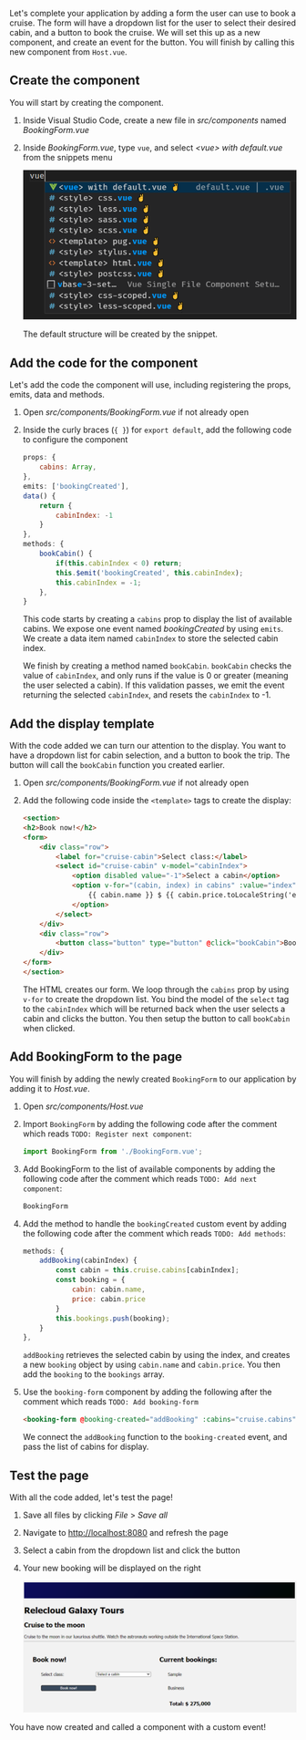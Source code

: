 Let's complete your application by adding a form the user can use to book a cruise. The form will have a dropdown list for the user to select their desired cabin, and a button to book the cruise. We will set this up as a new component, and create an event for the button. You will finish by calling this new component from `Host.vue`.

## Create the component

You will start by creating the component.

1. Inside Visual Studio Code, create a new file in *src/components* named *BookingForm.vue*
1. Inside *BookingForm.vue*, type `vue`, and select *\<vue\> with default.vue* from the snippets menu

    ![Screenshot of the snippets menu with \<vue\> with default.vue selected](./images/vue-create.png)

    The default structure will be created by the snippet.

## Add the code for the component

Let's add the code the component will use, including registering the props, emits, data and methods.

1. Open *src/components/BookingForm.vue* if not already open
1. Inside the curly braces (`{ }`) for `export default`, add the following code to configure the component

    ```javascript
    props: {
        cabins: Array,
    },
    emits: ['bookingCreated'],
    data() {
        return {
            cabinIndex: -1
        }
    },
    methods: {
        bookCabin() {
            if(this.cabinIndex < 0) return;
            this.$emit('bookingCreated', this.cabinIndex);
            this.cabinIndex = -1;
        },
    }
    ```

    This code starts by creating a `cabins` prop to display the list of available cabins. We expose one event named *bookingCreated* by using `emits`. We create a data item named `cabinIndex` to store the selected cabin index.

    We finish by creating a method named `bookCabin`. `bookCabin` checks the value of `cabinIndex`, and only runs if the value is 0 or greater (meaning the user selected a cabin). If this validation passes, we emit the event returning the selected `cabinIndex`, and resets the `cabinIndex` to -1.

## Add the display template

With the code added we can turn our attention to the display. You want to have a dropdown list for cabin selection, and a button to book the trip. The button will call the `bookCabin` function you created earlier.

1. Open *src/components/BookingForm.vue* if not already open
1. Add the following code inside the `<template>` tags to create the display:

    ```html
    <section>
    <h2>Book now!</h2>
    <form>
        <div class="row">
            <label for="cruise-cabin">Select class:</label>
            <select id="cruise-cabin" v-model="cabinIndex">
                <option disabled value="-1">Select a cabin</option>
                <option v-for="(cabin, index) in cabins" :value="index" :key="index">
                    {{ cabin.name }} $ {{ cabin.price.toLocaleString('en-US') }}
                </option>
            </select>
        </div>
        <div class="row">
            <button class="button" type="button" @click="bookCabin">Book now!</button>
        </div>
    </form>
    </section>
    ```

    The HTML creates our form. We loop through the `cabins` prop by using `v-for` to create the dropdown list. You bind the model of the `select` tag to the `cabinIndex` which will be returned back when the user selects a cabin and clicks the button. You then setup the button to call `bookCabin` when clicked.

## Add BookingForm to the page

You will finish by adding the newly created `BookingForm` to our application by adding it to *Host.vue*.

1. Open *src/components/Host.vue*
1. Import `BookingForm` by adding the following code after the comment which reads `TODO: Register next component`:

    ```javascript
    import BookingForm from './BookingForm.vue';
    ```

1. Add BookingForm to the list of available components by adding the following code after the comment which reads `TODO: Add next component`:

    ```javascript
    BookingForm
    ```

1. Add the method to handle the `bookingCreated` custom event by adding the following code after the comment which reads `TODO: Add methods`:

    ```javascript
    methods: {
        addBooking(cabinIndex) {
            const cabin = this.cruise.cabins[cabinIndex];
            const booking = {
                cabin: cabin.name,
                price: cabin.price
            }
            this.bookings.push(booking);
        }
    },
    ```

    `addBooking` retrieves the selected cabin by using the index, and creates a new `booking` object by using `cabin.name` and `cabin.price`. You then add the `booking` to the `bookings` array.

1. Use the `booking-form` component by adding the following after the comment which reads `TODO: Add booking-form`

    ```html
    <booking-form @booking-created="addBooking" :cabins="cruise.cabins"></booking-form>
    ```

    We connect the `addBooking` function to the `booking-created` event, and pass the list of cabins for display.

## Test the page

With all the code added, let's test the page!

1. Save all files by clicking *File* > *Save all*
1. Navigate to [http://localhost:8080](http://localhost:8080) and refresh the page
1. Select a cabin from the dropdown list and click the button
1. Your new booking will be displayed on the right

    ![Screenshot of the final application with the form shown on the left and list on the right](./images/list-component.png)

You have now created and called a component with a custom event!
